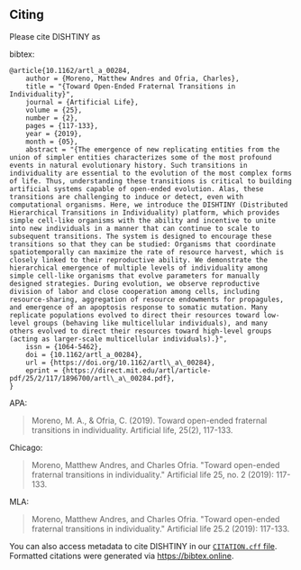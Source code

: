 ## Citing
Please cite DISHTINY as

bibtex:
```
@article{10.1162/artl_a_00284,
    author = {Moreno, Matthew Andres and Ofria, Charles},
    title = "{Toward Open-Ended Fraternal Transitions in Individuality}",
    journal = {Artificial Life},
    volume = {25},
    number = {2},
    pages = {117-133},
    year = {2019},
    month = {05},
    abstract = "{The emergence of new replicating entities from the union of simpler entities characterizes some of the most profound events in natural evolutionary history. Such transitions in individuality are essential to the evolution of the most complex forms of life. Thus, understanding these transitions is critical to building artificial systems capable of open-ended evolution. Alas, these transitions are challenging to induce or detect, even with computational organisms. Here, we introduce the DISHTINY (Distributed Hierarchical Transitions in Individuality) platform, which provides simple cell-like organisms with the ability and incentive to unite into new individuals in a manner that can continue to scale to subsequent transitions. The system is designed to encourage these transitions so that they can be studied: Organisms that coordinate spatiotemporally can maximize the rate of resource harvest, which is closely linked to their reproductive ability. We demonstrate the hierarchical emergence of multiple levels of individuality among simple cell-like organisms that evolve parameters for manually designed strategies. During evolution, we observe reproductive division of labor and close cooperation among cells, including resource-sharing, aggregation of resource endowments for propagules, and emergence of an apoptosis response to somatic mutation. Many replicate populations evolved to direct their resources toward low-level groups (behaving like multicellular individuals), and many others evolved to direct their resources toward high-level groups (acting as larger-scale multicellular individuals).}",
    issn = {1064-5462},
    doi = {10.1162/artl_a_00284},
    url = {https://doi.org/10.1162/artl\_a\_00284},
    eprint = {https://direct.mit.edu/artl/article-pdf/25/2/117/1896700/artl\_a\_00284.pdf},
}
```

APA:
> Moreno, M. A., & Ofria, C. (2019). Toward open-ended fraternal transitions in individuality. Artificial life, 25(2), 117-133.

Chicago:
>  Moreno, Matthew Andres, and Charles Ofria. "Toward open-ended fraternal transitions in individuality." Artificial life 25, no. 2 (2019): 117-133.

MLA:
> Moreno, Matthew Andres, and Charles Ofria. "Toward open-ended fraternal transitions in individuality." Artificial life 25.2 (2019): 117-133.

You can also access metadata to cite DISHTINY in our [`CITATION.cff` file](https://github.com/mmore500/dishtiny/blob/master/CITATION.cff).
Formatted citations were generated via <https://bibtex.online>.
